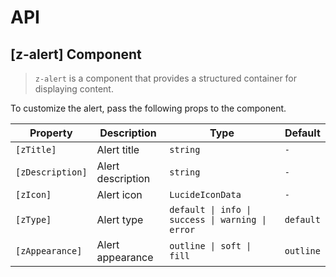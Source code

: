 # API

## [z-alert] <span class="api-type-label component">Component</span>

> `z-alert` is a component that provides a structured container for displaying content.

To customize the alert, pass the following props to the component.

| Property         | Description       | Type                                             | Default   |
| ---------------- | ----------------- | ------------------------------------------------ | --------- |
| `[zTitle]`       | Alert title       | `string`                                         | `-`       |
| `[zDescription]` | Alert description | `string`                                         | `-`       |
| `[zIcon]`        | Alert icon        | `LucideIconData`                                 | `-`       |
| `[zType]`        | Alert type        | `default \| info \| success \| warning \| error` | `default` |
| `[zAppearance]`  | Alert appearance  | `outline \| soft \| fill`                        | `outline` |
